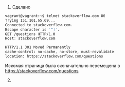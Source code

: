 
1. Сделано
```bash 
vagrant@vagrant:~$ telnet stackoverflow.com 80
Trying 151.101.65.69...
Connected to stackoverflow.com.
Escape character is '^]'.
GET /questions HTTP/1.0
Host: stackoverflow.com

HTTP/1.1 301 Moved Permanently
cache-control: no-cache, no-store, must-revalidate
location: https://stackoverflow.com/questions
```
Искомая страница была оконачательно перемещена в https://stackoverflow.com/questions

2. 
